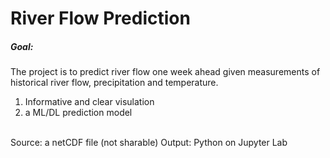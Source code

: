    River Flow Prediction   
=========================== 

##### Goal:      
The project is to predict river flow one week ahead given measurements of historical river flow, precipitation and temperature.    

1. Informative and clear visulation    
2. a ML/DL prediction model     
   
<br/>   
Source: a netCDF file (not sharable)    
Output: Python on Jupyter Lab    
   
